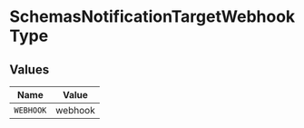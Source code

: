 # SchemasNotificationTargetWebhookType


## Values

| Name      | Value     |
| --------- | --------- |
| `WEBHOOK` | webhook   |
